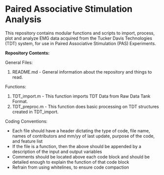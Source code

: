 # Paired Associative Stimulation Analysis
This repository contains modular functions and scripts to import, process, plot and analyze EMG data acquired from the Tucker Davis Technologies (TDT) system, for use in Paired Associative Stimulation (PAS) Experiments.

**Repository Contents:**

General Files:  
1. README.md - General information about the repository and things to read.  

Functions:
1. TDT_import.m - This function imports TDT Data from Raw Data Tank Format.  
2. TDT_preproc.m - This function does basic processing on TDT structures created in TDT_import.  

Coding Conventions:
* Each file should have a header dictating the type of code, file name, names of contributors and mm/yy of last update, purpose of the code, and feature list
* If the file is a function, then the above should be appended by a description of the input and output variables
* Comments should be located above each code block and should be detailed enough to explain the function of that code block
* Refrain from using whitelines, to ensure code compaction
